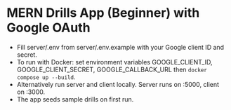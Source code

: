 
# MERN Drills App (Beginner) with Google OAuth
- Fill server/.env from server/.env.example with your Google client ID and secret.
- To run with Docker: set environment variables GOOGLE_CLIENT_ID, GOOGLE_CLIENT_SECRET, GOOGLE_CALLBACK_URL then `docker compose up --build`.
- Alternatively run server and client locally. Server runs on :5000, client on :3000.
- The app seeds sample drills on first run.
